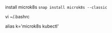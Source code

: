 install microk8s
``` snap install microk8s --classic ```

vi ~/.bashrc

alias k='microk8s kubectl'



